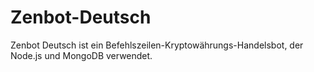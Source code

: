 # Zenbot-Deutsch
 Zenbot Deutsch ist ein Befehlszeilen-Kryptowährungs-Handelsbot, der Node.js und MongoDB verwendet.
